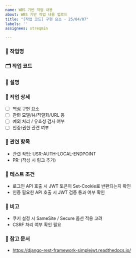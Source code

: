 ```yaml
---
name: WBS 기반 작업 내용
about: WBS 기반 작업 내용 업로드
title: "[작업 코드] 구현 요소 - 25/04/07"
labels: ''
assignees: streqmin

---
```


### 🧩 작업명
<!-- 구현할 기능의 간단한 이름 (ex. "JWT 인증 적용") -->

### 🗂️ 작업 코드
<!-- 예: USR-AUTH-LOCAL-JWT -->

### 📝 설명
<!-- 해당 작업이 무엇을 구현하는지 명확하게 작성해주세요. 필요시 참고할 기능 코드나 상위 작업명을 같이 적어도 좋습니다. -->

### 🔧 작업 상세
- [ ] 핵심 구현 요소
- [ ] 관련 모델/뷰/직렬화/URL 등
- [ ] 예외 처리 / 유효성 검사 여부
- [ ] 인증/권한 관련 여부

### 🔗 관련 항목
- 관련 작업: USR-AUTH-LOCAL-ENDPOINT
- PR: (작성 시 링크 추가)

### 🧪 테스트 조건
- 로그인 API 호출 시 JWT 토큰이 Set-Cookie로 반환되는지 확인
- 인증 필요한 API 호출 시 JWT 검증 통과 여부 확인

### 🧠 비고
- 쿠키 설정 시 SameSite / Secure 옵션 적용 고려
- CSRF 처리 여부 확인 필요

### 📎 참고 문서
- https://django-rest-framework-simplejwt.readthedocs.io/
